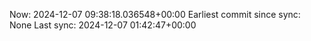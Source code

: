 Now: 2024-12-07 09:38:18.036548+00:00 Earliest commit since sync: None Last sync: 2024-12-07 01:42:47+00:00

